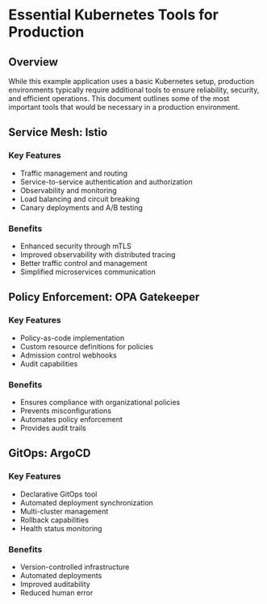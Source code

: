 # Essential Kubernetes Tools for Production

## Overview

While this example application uses a basic Kubernetes setup, production environments typically require additional tools to ensure reliability, security, and efficient operations. This document outlines some of the most important tools that would be necessary in a production environment.

## Service Mesh: Istio

### Key Features
- Traffic management and routing
- Service-to-service authentication and authorization
- Observability and monitoring
- Load balancing and circuit breaking
- Canary deployments and A/B testing

### Benefits
- Enhanced security through mTLS
- Improved observability with distributed tracing
- Better traffic control and management
- Simplified microservices communication

## Policy Enforcement: OPA Gatekeeper

### Key Features
- Policy-as-code implementation
- Custom resource definitions for policies
- Admission control webhooks
- Audit capabilities

### Benefits
- Ensures compliance with organizational policies
- Prevents misconfigurations
- Automates policy enforcement
- Provides audit trails

## GitOps: ArgoCD

### Key Features
- Declarative GitOps tool
- Automated deployment synchronization
- Multi-cluster management
- Rollback capabilities
- Health status monitoring

### Benefits
- Version-controlled infrastructure
- Automated deployments
- Improved auditability
- Reduced human error